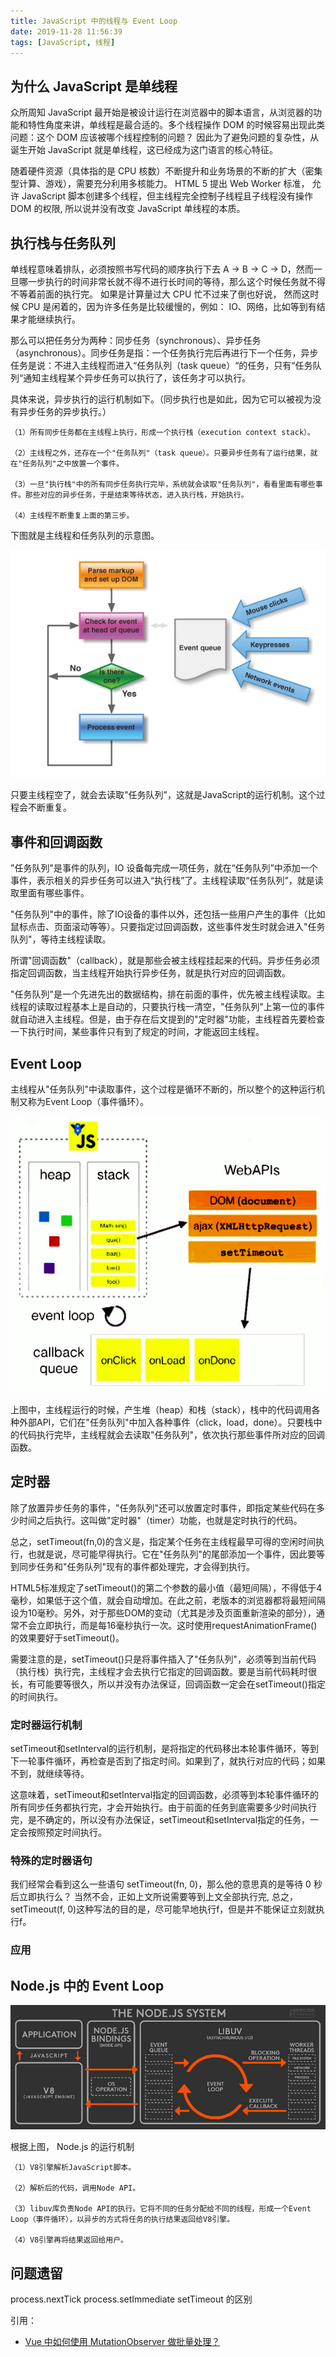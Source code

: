 ```yaml
---
title: JavaScript 中的线程与 Event Loop
date: 2019-11-28 11:56:39
tags: [JavaScript, 线程]
---
```


## 为什么 JavaScript 是单线程

众所周知 JavaScript 最开始是被设计运行在浏览器中的脚本语言，从浏览器的功能和特性角度来讲，单线程是最合适的。多个线程操作 DOM 的时候容易出现此类问题：这个 DOM 应该被哪个线程控制的问题？ 因此为了避免问题的复杂性，从诞生开始 JavaScript 就是单线程，这已经成为这门语言的核心特征。

随着硬件资源（具体指的是 CPU 核数）不断提升和业务场景的不断的扩大（密集型计算、游戏），需要充分利用多核能力。 HTML 5 提出 Web Worker 标准， 允许 JavaScript 脚本创建多个线程，但主线程完全控制子线程且子线程没有操作 DOM 的权限, 所以说并没有改变 JavaScript 单线程的本质。

## 执行栈与任务队列

单线程意味着排队，必须按照书写代码的顺序执行下去 A -> B -> C -> D，然而一旦哪一步执行的时间非常长就不得不进行长时间的等待，那么这个时候任务就不得不等着前面的执行完。
如果是计算量过大 CPU 忙不过来了倒也好说， 然而这时候 CPU 是闲着的，因为许多任务是比较缓慢的，例如： IO、网络，比如等到有结果才能继续执行。


那么可以把任务分为两种：同步任务（synchronous）、异步任务（asynchronous）。同步任务是指：一个任务执行完后再进行下一个任务，异步任务是说：不进入主线程而进入“任务队列（task queue）“的任务，只有“任务队列“通知主线程某个异步任务可以执行了，该任务才可以执行。

具体来说，异步执行的运行机制如下。（同步执行也是如此，因为它可以被视为没有异步任务的异步执行。）

```
（1）所有同步任务都在主线程上执行，形成一个执行栈（execution context stack）。

（2）主线程之外，还存在一个"任务队列"（task queue）。只要异步任务有了运行结果，就在"任务队列"之中放置一个事件。

（3）一旦"执行栈"中的所有同步任务执行完毕，系统就会读取"任务队列"，看看里面有哪些事件。那些对应的异步任务，于是结束等待状态，进入执行栈，开始执行。

（4）主线程不断重复上面的第三步。
```
下图就是主线程和任务队列的示意图。

![](https://raw.githubusercontent.com/EPSON-LEE/image-hosting/master/20191128151057.png)

只要主线程空了，就会去读取"任务队列"，这就是JavaScript的运行机制。这个过程会不断重复。

## 事件和回调函数

"任务队列"是事件的队列，IO 设备每完成一项任务，就在“任务队列”中添加一个事件，表示相关的异步任务可以进入“执行栈”了。主线程读取“任务队列”，就是读取里面有哪些事件。

"任务队列"中的事件，除了IO设备的事件以外，还包括一些用户产生的事件（比如鼠标点击、页面滚动等等）。只要指定过回调函数，这些事件发生时就会进入"任务队列"，等待主线程读取。

所谓"回调函数"（callback），就是那些会被主线程挂起来的代码。异步任务必须指定回调函数，当主线程开始执行异步任务，就是执行对应的回调函数。

"任务队列"是一个先进先出的数据结构，排在前面的事件，优先被主线程读取。主线程的读取过程基本上是自动的，只要执行栈一清空，"任务队列"上第一位的事件就自动进入主线程。但是，由于存在后文提到的"定时器"功能，主线程首先要检查一下执行时间，某些事件只有到了规定的时间，才能返回主线程。

## Event Loop

主线程从"任务队列"中读取事件，这个过程是循环不断的，所以整个的这种运行机制又称为Event Loop（事件循环）。

![](https://raw.githubusercontent.com/EPSON-LEE/image-hosting/master/20191128152551.png)


上图中，主线程运行的时候，产生堆（heap）和栈（stack），栈中的代码调用各种外部API，它们在"任务队列"中加入各种事件（click，load，done）。只要栈中的代码执行完毕，主线程就会去读取"任务队列"，依次执行那些事件所对应的回调函数。

## 定时器

除了放置异步任务的事件，"任务队列"还可以放置定时事件，即指定某些代码在多少时间之后执行。这叫做"定时器"（timer）功能，也就是定时执行的代码。

总之，setTimeout(fn,0)的含义是，指定某个任务在主线程最早可得的空闲时间执行，也就是说，尽可能早得执行。它在"任务队列"的尾部添加一个事件，因此要等到同步任务和"任务队列"现有的事件都处理完，才会得到执行。

HTML5标准规定了setTimeout()的第二个参数的最小值（最短间隔），不得低于4毫秒，如果低于这个值，就会自动增加。在此之前，老版本的浏览器都将最短间隔设为10毫秒。另外，对于那些DOM的变动（尤其是涉及页面重新渲染的部分），通常不会立即执行，而是每16毫秒执行一次。这时使用requestAnimationFrame()的效果要好于setTimeout()。

需要注意的是，setTimeout()只是将事件插入了"任务队列"，必须等到当前代码（执行栈）执行完，主线程才会去执行它指定的回调函数。要是当前代码耗时很长，有可能要等很久，所以并没有办法保证，回调函数一定会在setTimeout()指定的时间执行。

### 定时器运行机制

setTimeout和setInterval的运行机制，是将指定的代码移出本轮事件循环，等到下一轮事件循环，再检查是否到了指定时间。如果到了，就执行对应的代码；如果不到，就继续等待。

这意味着，setTimeout和setInterval指定的回调函数，必须等到本轮事件循环的所有同步任务都执行完，才会开始执行。由于前面的任务到底需要多少时间执行完，是不确定的，所以没有办法保证，setTimeout和setInterval指定的任务，一定会按照预定时间执行。

### 特殊的定时器语句

我们经常会看到这么一些语句 setTimeout(fn, 0)，那么他的意思真的是等待 0 秒后立即执行么？ 当然不会，正如上文所说需要等到上文全部执行完, 总之，setTimeout(f, 0)这种写法的目的是，尽可能早地执行f，但是并不能保证立刻就执行f。

### 应用

## Node.js 中的 Event Loop

![](https://raw.githubusercontent.com/EPSON-LEE/image-hosting/master/20191128155205.png)

根据上图， Node.js 的运行机制

```
（1）V8引擎解析JavaScript脚本。

（2）解析后的代码，调用Node API。

（3）libuv库负责Node API的执行。它将不同的任务分配给不同的线程，形成一个Event Loop（事件循环），以异步的方式将任务的执行结果返回给V8引擎。

（4）V8引擎再将结果返回给用户。
```

## 问题遗留

process.nextTick process.setImmediate setTimeout 的区别

引用：

- [Vue 中如何使用 MutationObserver 做批量处理？](https://www.zhihu.com/question/55364497)